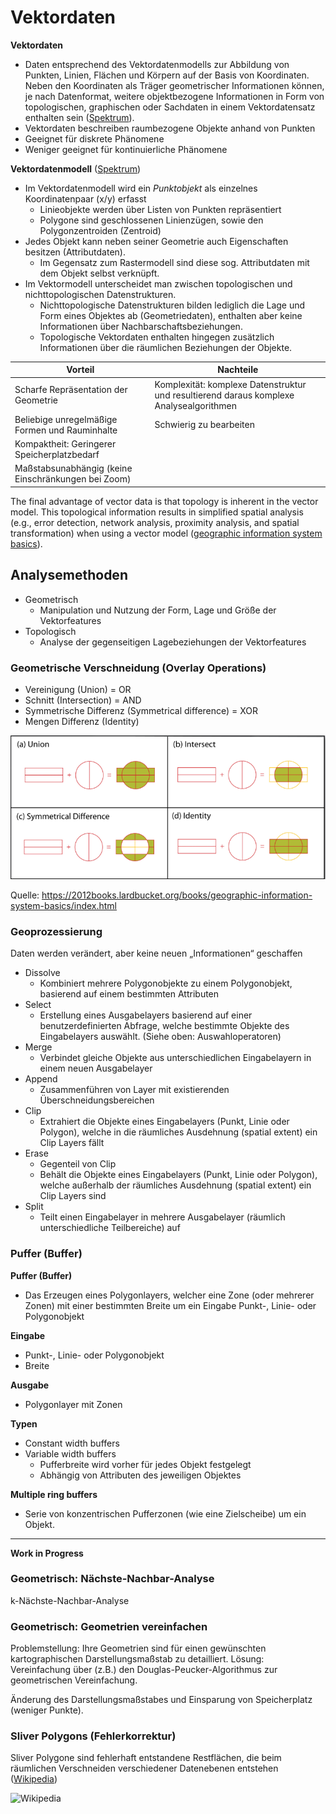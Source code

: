 # Vektordaten

**Vektordaten** 
- Daten entsprechend des Vektordatenmodells zur Abbildung von Punkten, Linien, Flächen und Körpern auf der Basis von Koordinaten. Neben den Koordinaten als Träger geometrischer Informationen können, je nach Datenformat, weitere objektbezogene Informationen in Form von topologischen, graphischen oder Sachdaten in einem Vektordatensatz enthalten sein ([Spektrum](https://www.spektrum.de/lexikon/kartographie-geomatik/vektordaten/5099)).
- Vektordaten beschreiben raumbezogene Objekte anhand von Punkten
- Geeignet für diskrete Phänomene
- Weniger geeignet für kontinuierliche Phänomene 

**Vektordatenmodell** ([Spektrum](https://www.spektrum.de/lexikon/geographie/vektordaten/8542))
- Im Vektordatenmodell wird ein *Punktobjekt* als einzelnes Koordinatenpaar (x/y) erfasst
    - Linieobjekte werden über Listen von Punkten repräsentiert
    - Polygone sind geschlossenen Linienzügen, sowie den Polygonzentroiden (Zentroid)
- Jedes Objekt kann neben seiner Geometrie auch Eigenschaften besitzen (Attributdaten).
    - Im Gegensatz zum Rastermodell sind diese sog. Attributdaten mit dem Objekt selbst verknüpft.
- Im Vektormodell unterscheidet man zwischen topologischen und nichttopologischen Datenstrukturen.
    - Nichttopologische Datenstrukturen bilden lediglich die Lage und Form eines Objektes ab (Geometriedaten), enthalten aber keine Informationen über Nachbarschaftsbeziehungen. 
    - Topologische Vektordaten enthalten hingegen zusätzlich Informationen über die räumlichen Beziehungen der Objekte.

| Vorteil | Nachteile |
| ------- | --------- |
| Scharfe Repräsentation der Geometrie | Komplexität: komplexe Datenstruktur und resultierend daraus komplexe Analysealgorithmen |
| Beliebige unregelmäßige Formen und Rauminhalte | Schwierig zu bearbeiten |
| Kompaktheit: Geringerer Speicherplatzbedarf | |
| Maßstabsunabhängig (keine Einschränkungen bei Zoom) | |

The final advantage of vector data is that topology is inherent in the vector model. This topological information results in simplified spatial analysis (e.g., error detection, network analysis, proximity analysis, and spatial transformation) when using a vector model ([geographic information system basics](https://2012books.lardbucket.org/books/geographic-information-system-basics/index.html)).


## Analysemethoden

- Geometrisch
    - Manipulation und Nutzung der Form, Lage und Größe der Vektorfeatures
- Topologisch
    - Analyse der gegenseitigen Lagebeziehungen der Vektorfeatures


### Geometrische Verschneidung (Overlay Operations)

- Vereinigung (Union) = OR
- Schnitt (Intersection) = AND
- Symmetrische Differenz (Symmetrical difference) = XOR
- Mengen Differenz (Identity)

![Overlay Operationen](bilder/vector-overlay-methods.png)

Quelle: https://2012books.lardbucket.org/books/geographic-information-system-basics/index.html


### Geoprozessierung

Daten werden verändert, aber keine neuen „Informationen“ geschaffen

- Dissolve
    - Kombiniert mehrere Polygonobjekte zu einem Polygonobjekt, basierend auf einem bestimmten Attributen
- Select
    - Erstellung eines Ausgabelayers basierend auf einer benutzerdefinierten Abfrage, welche bestimmte Objekte des Eingabelayers auswählt. (Siehe oben: Auswahloperatoren)
- Merge
    - Verbindet gleiche Objekte aus unterschiedlichen Eingabelayern in einem neuen Ausgabelayer
- Append
    - Zusammenführen von Layer mit existierenden Überschneidungsbereichen
- Clip
    - Extrahiert die Objekte eines Eingabelayers (Punkt, Linie oder Polygon), welche in die räumliches Ausdehnung (spatial extent) ein Clip Layers fällt
- Erase
    - Gegenteil von Clip
    - Behält die Objekte eines Eingabelayers (Punkt, Linie oder Polygon), welche außerhalb der räumliches Ausdehnung (spatial extent) ein Clip Layers sind
- Split
    - Teilt einen Eingabelayer in mehrere Ausgabelayer (räumlich unterschiedliche Teilbereiche) auf


### Puffer (Buffer)

**Puffer (Buffer)**
- Das Erzeugen eines Polygonlayers, welcher eine Zone (oder mehrerer Zonen) mit einer bestimmten Breite um ein Eingabe Punkt-, Linie- oder Polygonobjekt

**Eingabe**
- Punkt-, Linie- oder Polygonobjekt
- Breite

**Ausgabe**
- Polygonlayer mit Zonen

**Typen**
- Constant width buffers
- Variable width buffers
    - Pufferbreite wird vorher für jedes Objekt festgelegt
    - Abhängig von Attributen des jeweiligen Objektes

**Multiple ring buffers**
- Serie von konzentrischen Pufferzonen (wie eine Zielscheibe) um ein Objekt.



---



**Work in Progress**


### Geometrisch: Nächste-Nachbar-Analyse

k-Nächste-Nachbar-Analyse


### Geometrisch: Geometrien vereinfachen

Problemstellung:
Ihre Geometrien sind für einen gewünschten
kartographischen Darstellungsmaßstab zu detailliert.
Lösung:
Vereinfachung über (z.B.) den Douglas-Peucker-Algorithmus
zur geometrischen Vereinfachung.

Änderung des Darstellungsmaßstabes und Einsparung von
Speicherplatz (weniger Punkte).


### Sliver Polygons (Fehlerkorrektur)

Sliver Polygone sind fehlerhaft entstandene Restflächen, die beim räumlichen Verschneiden verschiedener Datenebenen entstehen ([Wikipedia](https://de.wikipedia.org/wiki/Sliver_Polygon))

![Wikipedia](https://upload.wikimedia.org/wikipedia/commons/3/3b/Slivers.PNG)



